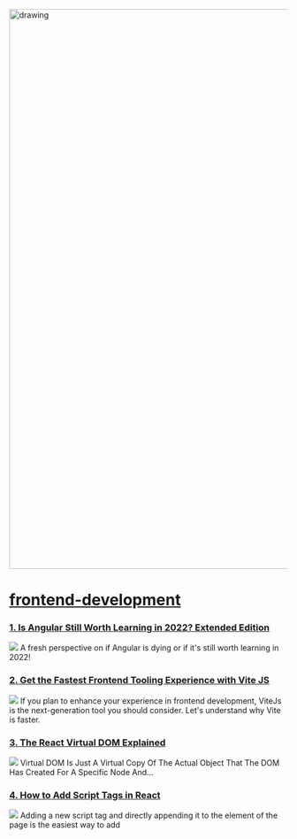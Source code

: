 <img src="https://hackernoon.com/banner-image.png" alt="drawing" width="1012"/>

# [frontend-development](https://hackernoon.com/tagged/frontend-development)
### [1. Is Angular Still Worth Learning in 2022? Extended Edition](https://hackernoon.com/is-angular-still-worth-learning-in-2022-extended-edition)
![](https://cdn.hackernoon.com/images/3fOe72NVq2e9NcncXonHTIZgl8x2-ij137ci.jpeg)
A fresh perspective on if Angular is dying or if it's still worth learning in 2022!

### [2. Get the Fastest Frontend Tooling Experience with Vite JS](https://hackernoon.com/get-the-fastest-frontend-tooling-experience-with-vite-js)
![](https://cdn.hackernoon.com/images/NPpeHHzuHSQz9hZ52qrNTgG9C6a2-8w93hqn.jpeg)
If you plan to enhance your experience in frontend development, ViteJs is the next-generation tool you should consider. Let's understand why Vite is faster.

### [3. The React Virtual DOM Explained](https://hackernoon.com/the-react-virtual-dom-explained)
![](https://cdn.hackernoon.com/images/da7H4NzOhAdhje46xkTgaLorF5m2-0a03qfa.jpeg)
Virtual DOM Is Just A Virtual Copy Of The Actual Object That The DOM Has Created For A Specific Node And...

### [4. How to Add Script Tags in React](https://hackernoon.com/how-to-add-script-tags-in-react)
![](https://cdn.hackernoon.com/images/dNNBDAvxyhdzfKhIWAuPr4PE1Zx1-wb93ldw.jpeg)
Adding a new script tag and directly appending it to the <head> element of the page is the easiest way to add <script> tags in the React app.

### [5. How To Build a Todo List App by Using Svelte and Meteor](https://hackernoon.com/how-to-build-todoist-app-by-using-svelte-and-meteor-0o1u318n)
![](https://cdn.hackernoon.com/images/1YXFIyZr1ESaAbiPktwpv7ignz73-tt193179.jpeg)
Creating a Todo app with Svelte and Meteor

### [6. Why Order in React Hooks Matters](https://hackernoon.com/why-order-in-react-hooks-matters)
![](https://cdn.hackernoon.com/images/LrlTQmoSCkNaSYh7rdFItbc5Yoz2-u693hux.jpeg)
React Hooks are a new feature in React 16.8. They are a powerful way to write stateful components. All this power comes at a cost, however.

### [7. Cleanup Functions in React’s UseEffect Hook — Explained with examples](https://hackernoon.com/cleanup-functions-in-reacts-useeffect-hook-explained)
![](https://cdn.hackernoon.com/images/ngHeZCLQ7RUFohMJcsEYn7UCXkz2-owa3u68.jpeg)
Cleanup functions in React’s useEffect hook allow us to stop side effects that no longer need to be executed in the component.

### [8. Top 7 Best Frontend Development Frameworks and When To Use Them](https://hackernoon.com/top-7-best-frontend-development-frameworks-and-when-to-use-them-4v3a3wwa)
![](https://firebasestorage.googleapis.com/v0/b/hackernoon-app.appspot.com/o/images%2FHrzvBX6xNSVZBKImURJl23sRwcQ2-bhu3wfv.jpeg?alt=media&token=88946c73-ead8-442d-8946-3b35bae519bd)
For the past few years, Frontend developers have shown partiality towards React, with Vue.js and Angular tagging behind closely. Comparative interest in Vue has held back a bit due to the long-awaited and somewhat delayed Vue 3.0 release. Similarly, the interest in Angular has decreased due to the long delay in shipping Ivy (its frontend renderer).

### [9. Overriding Bootstrap Classes Using CSS](https://hackernoon.com/overriding-bootstrap-classes-using-css-5qjx3y9x)
![](https://cdn.hackernoon.com/images/sR5hH46Da1eASmmQn0mIAV2aVR92-fra3az2.jpeg)
Are you having a hard time changing some properties of some bootstrap classes with CSS?                                

### [10. Pinpoint Those Pesky Minified Javascript Errors With Sentry](https://hackernoon.com/pinpoint-those-pesky-minified-javascript-errors-with-sentry-bwk3yer)
![](https://cdn.hackernoon.com/drafts/6z4423zwu.png)
Source Maps to the rescue.!

### [11. Create a Morphing 3D Sphere in Javascript with Three.js](https://hackernoon.com/create-a-morphing-3d-sphere-in-javascript-with-threejs)
![](https://cdn.hackernoon.com/images/NpN8WH8v6CfA6j7dKAzuoiE5Lit2-7p93osk.jpeg)
In this guide, I  create a morphing sphere with a cool, wireframe background.

### [12. 10 Best Practices for Every React Developer](https://hackernoon.com/10-best-practices-for-every-react-developer)
![](https://cdn.hackernoon.com/images/B9T1IUJcMIUtnDyj3ZT2HrbhQmj1-va93p4o.jpeg)
React Best Practices, How to get the most out of React library and what steps you should take.React is one of the most popular front-end libraries for JS

### [13. Level Up Your Front-End Game with These 8 Side-Project Ideas 🥇](https://hackernoon.com/level-up-your-front-end-game-with-these-8-side-project-ideas)
![](https://cdn.hackernoon.com/images/gaZTNviyRwbJIkQm85R8IxM2vOY2-m26135bo.jpeg)
Over the span of a year, I created 8 web app and game clones. I decided to share them, so the community can get some inspiration to build as well.

### [14. Introducing Neuron Lang: A New Language For Frontend Development](https://hackernoon.com/introducing-neuron-lang-a-new-language-for-frontend-development-fg2b3ukq)
![](https://firebasestorage.googleapis.com/v0/b/hackernoon-app.appspot.com/o/images%2FExlCwdkuubUt1EMladCR0Vo0JM72-mi7l3u50.png?alt=media&token=196c3e81-4772-4c87-ae90-6b845a43c244)
HTML, CSS, and JavaScript are combined in this elegant language.

### [15. How to Remove Console Statements From Production Build in 3 Easy Ways](https://hackernoon.com/how-to-remove-console-statements-from-production-build-in-3-easy-ways)
![](https://cdn.hackernoon.com/images/MUo6MihNAVUIcUvRBbcToKZ7MKh1-i093pe9.jpeg)
Console statements create performance or security issues if you mishandle them. This article explains three ways to remove them from your production build.

### [16. How To Simplify Your Application State Management](https://hackernoon.com/how-to-simplify-your-application-state-management-as6n3wz8)
![](https://cdn.hackernoon.com/images/sv5x3wol.gif)
The Introduction

### [17. React useRef Hook Explained with Examples](https://hackernoon.com/react-useref-hook-explained-with-examples-cc1z35jx)
![](https://cdn.hackernoon.com/images/SnVhdDNm3fMGfftKZO7mnXldvQm2-mj4539q9.jpeg)
Well, we all know that ref helps us to get access to the DOM. But let's consider next situation, we have some React component and we want to know how many times this component was rendered. How can we achieve that? Well, maybe we can use React useEffect and useState hooks to determine that the component was re-rendered. Something like this:

### [18. How to Use Clip-Path CSS Property ](https://hackernoon.com/how-to-use-clip-path-css-property-z5213uc8)
![](https://cdn.filestackcontent.com/LYf3Y98ISFmrtbM6ZxTf)
I was given a task to replicate the newsweek website and I thought that would be a walk in the park until I started working on the project. My focus will be on the red/orange background of the header used on that website, as shown on the image above and how I was able to come up with the design using the clip-path property in CSS3. 

### [19. Adding Responsive Website Design To Your Web Projects](https://hackernoon.com/good-and-responsive-website-design-is-necessary-for-your-web-projects-psy3x38)
![](https://cdn.hackernoon.com/images/v08z3x3i.jpg)


### [20. Understanding Chrome V8 — Chapter 1：Checkout, Build, Run V8 ](https://hackernoon.com/understanding-chrome-v8-chapter-1checkout-build-run-v8)
![](https://cdn.hackernoon.com/images/ch5XBFpd9NU6CWx3O4zoVROt0pm1-ek93j5i.jpeg)
Welcome to the first chapter of Let’s Understand Chrome V8. 

### [21. Protect Your Application by Hiding API Keys and Tokens in React ](https://hackernoon.com/protect-your-application-by-hiding-api-keys-and-tokens-in-react)
![](https://cdn.hackernoon.com/images/ngHeZCLQ7RUFohMJcsEYn7UCXkz2-4s93rlj.jpeg)
Discover how to hide your API keys and tokens in React using environment variables with Vite and nodejs. Protect the security of your services.

### [22. Cloud-Native Buildpacks, BuildKit, and Container Images: Qu'est-ce Que C'est?](https://hackernoon.com/cloud-native-buildpacks-buildkit-and-container-images-quest-ce-que-cest)
![](https://cdn.hackernoon.com/images/M6G22rxQzLTqx37eMqcSVG1Ybvj2-fb93wjn.jpeg)
In this article, we’ll do a deep dive into the Buildpacks BuikdKit frontend implementation and see how it actually works under the hood. 

### [23. Mastering the Document Object Model (DOM)](https://hackernoon.com/mastering-the-document-object-model-dom)
![](https://cdn.hackernoon.com/images/36JsQ9cMvBffzf3fNJjP0R8jnwg2-ll93ppv.jpeg)
In this blog post, we are going to deep dive into DOM and try to understand what a DOM is, and how it works.

### [24. Introducing TezJS: The Fastest Website Premix Framework](https://hackernoon.com/introducing-tezjs-the-fastest-website-premix-framework)
![](https://cdn.hackernoon.com/images/NPpeHHzuHSQz9hZ52qrNTgG9C6a2-6b93p7s.jpeg)
TezJS is a modern JavaScript framework, allowing you to build a modern Jamstack website by achieving highest website performance & 98+ web vital out of the box

### [25. A Complete Guide to How the CSS Not Selector Works](https://hackernoon.com/a-complete-guide-to-how-the-css-not-selector-works)
![](https://cdn.hackernoon.com/images/NpN8WH8v6CfA6j7dKAzuoiE5Lit2-yq93oal.jpeg)
In CSS, it's often necessary to signpost that we want to select an element, but not in specific circumstances - like if it has a certain class. 

### [26. A First Look into Conditional When and Else Statements in CSS](https://hackernoon.com/a-first-look-into-conditional-when-and-else-statements-in-css)
![](https://cdn.hackernoon.com/images/NpN8WH8v6CfA6j7dKAzuoiE5Lit2-ak93ktl.jpeg)


### [27. Why I Think VueJS Is Exciting with Noonies Nominee Rushikesh Mhetre](https://hackernoon.com/why-i-think-vuejs-is-exciting-with-noonies-nominee-rushikesh-mhetre)
![](https://cdn.hackernoon.com/images/KabR25RjPfUXthb4Ppf4MEBeaxT2-n713677.jpeg)
How I became the best at what I do

### [28. A Breakdown of Software Development Types for Small Businesses](https://hackernoon.com/a-breakdown-of-software-development-types-for-small-businesses)
![](https://cdn.hackernoon.com/images/4cC1UL57bUgVaehoYBsyYeyTlQ03-iz93ox9.jpeg)
Want an in-depth knowledge of the top software development services? Hire a custom software development company today!


### [29. How Elements Positioned and Behave on the Web Page](https://hackernoon.com/how-elements-positioned-and-behave-on-the-web-page-cj6b3wbd)
![](https://cdn.hackernoon.com/images/xd14l3ykd.jpg)
It is interesting to everyone who started his journey in web development positioning element through in single display with tons of properties. It comes a time that all elements start behaving itself not in a way we want. 

### [30. Build an E-commerce Site with Sanity and Commerce Layer](https://hackernoon.com/build-an-e-commerce-site-with-sanity-and-commerce-layer)
![](https://cdn.hackernoon.com/images/XgeYnyzJtxbHsPPDPbFLA1SdvPA3-3u93je5.jpeg)
One of the greatest benefits of composable, headless commerce is the flexibility it introduces to the developer experience of building shopping experiences. 

### [31. The Developer’s Guide to Completing Projects on Time ](https://hackernoon.com/the-developers-guide-to-completing-projects-on-time-8p10357o)
![](https://cdn.hackernoon.com/images/MGnZwhSjAMg9X4SThcV6NJHqXTP2-99a3268b.jpeg)
Become a better developer by learning how to properly collaborate in a team environment and turn their strengths into your success.

### [32. Why Vite is Better Than Create-React-App (CRA)](https://hackernoon.com/why-vite-is-better-than-create-react-app-cra)
![](https://cdn.hackernoon.com/images/ugoTV1vwcgR4mN8MMDUUN4vt6p02-h693svh.jpeg)
Vite is a build tool similar to Webpack. It can be used for React, Preact, Svelte, Vue, Vanilla JS, and LitElements. Vite is 100 times faster than Webpack and b

### [33. The Role of Front-End Development in Website Design](https://hackernoon.com/the-role-of-front-end-development-in-website-design-pi4637c3)
![](https://cdn.hackernoon.com/images/h9b7qT3N3yZgJ52xNXAawcWd9cY2-u41s32mq.jpeg)
A bad front-end development will affect your business, as well as your customer base. The first impression of a website is key.

### [34. 7 New CSS Features That Will Smoothen Your Web Development](https://hackernoon.com/7-new-css-features-that-will-smoothen-your-web-development)
![](https://cdn.hackernoon.com/images/wpvXFGHGEBfULhtpljrFYq9VmDJ3-7193ob9.png)
You all must be familiar with the importance of CSS. How is it an invertible part of web development? When a person decides to step ahead in web development, HT

### [35. Intro to React CSS Modules](https://hackernoon.com/intro-to-react-css-modules-9w8c3yn8)
![](https://cdn.hackernoon.com/images/0xcso3yec.jpg)
CSS Modules helps you create independent and customized cascading style sheets for any .js file rendering HTML in your React application.

### [36. 8 Beginner Design Projects for Aspiring Front-end Developers](https://hackernoon.com/8-beginner-design-projects-for-aspiring-front-end-developers-la4x3u3p)
![](https://firebasestorage.googleapis.com/v0/b/hackernoon-app.appspot.com/o/images%2FMX6j8PGkxqYuvN7F7aCn2ZWrTv63-3e3m3uau.png?alt=media&token=ac813eb5-3bec-47c6-bf38-dd787a0a21a7)
These are 8 projects with requirements and designs that you can do to add to your portfolio as a Front-end Developer. The order of these projects is from easy to intermediate level.

### [37. 5 Cool React Admin Templates for Bootstrap Dashboards in 2021](https://hackernoon.com/5-cool-react-admin-templates-for-bootstrap-dashboards-in-2021-se4m31cb)
![](https://cdn.hackernoon.com/images/wmn6XQPKZlcQpu9nB9HWg4nVGi82-kx1131su.jpeg)
This article has a list of the most powerful React admin templates to create quick dashboards.

### [38. A Guide to Building Interactive Charts in Flutter](https://hackernoon.com/a-guide-to-building-interactive-charts-in-flutter)
![](https://cdn.hackernoon.com/images/tQwc4Btf5APUdWJPC4xGAJ5T9UE2-k5d3qpu.jpeg)
The Flutter charting library Graphic has a well-designed interaction system for various interactive charts.

### [39. React Hooks: The Difference Between useMemo and useCallback](https://hackernoon.com/react-hooks-the-difference-between-usememo-and-usecallback-5no3t0x)
![](https://firebasestorage.googleapis.com/v0/b/hackernoon-app.appspot.com/o/images%2FJzHuBnIPz7Z7biKI1IDfHxwifg63-57m3x6s.jpeg?alt=media&token=23ed49b8-072a-48c7-95da-dc6f92a7c3fd)
React library provides us two built-in hooks to optimize the performance of our app: useMemo & useCallback. At first glance, it might look like their usage is quite similar, so it can get confusing about when to use each. To clear that confusion, let’s dig in and understand the actual difference and the correct way to use them both.

### [40. How to Use Domain-Driven Design in Micro-frontend Architecture](https://hackernoon.com/how-to-use-domain-driven-design-in-micro-frontend-architecture)
![](https://cdn.hackernoon.com/images/zz3g1E514SPvE9SAaiBerWs9THs2-4a93fn5.jpeg)
Discover how to apply Domain-Driven Design principles to decompose micro-frontends. Improve your front-end architecture and enhance your development workflow.

### [41. Understanding Chrome V8 — Chapter 3: Compilation pipeline, Scanner](https://hackernoon.com/understanding-chrome-v8-chapter-3-compilation-pipeline-scanner)
![](https://cdn.hackernoon.com/images/ch5XBFpd9NU6CWx3O4zoVROt0pm1-4e93jk0.jpeg)
Welcome to other chapters of Let’s Understand Chrome V8

### [42. Unit Testing Sass: Functions 🧪](https://hackernoon.com/unit-testing-sass-functions)
![](https://cdn.hackernoon.com/images/GWHX2lBFLbMSZ4olDc5OKN28T0h1-8o037ao.jpeg)
Did you know you could unit test your Sass/Scss? No? Me neither.

### [43. 3 Basic Principles You MUST Know Before Using Redux](https://hackernoon.com/3-basic-principles-you-must-know-before-using-redux-es6o3y1c)
![](https://cdn.hackernoon.com/images/jcy1tgd.jpg)


### [44. Building a Real-Time Chat Application with Websocket ](https://hackernoon.com/building-a-real-time-chat-application-with-websocket)
![](https://cdn.hackernoon.com/images/7kL2qGvz0EMioZPUQK1EKKpqxG62-qra3myt.jpeg)


### [45. Building Embeddable Widgets with TypeScript](https://hackernoon.com/building-embeddable-widgets-with-typescript)
![](https://cdn.hackernoon.com/images/IDrwnuUpw3ciQtHAlLVk7zUZSpN2-t0b3s16.jpeg)
Step-by-step process from creating an Embedded widget using Shadow DOM and Typescript.

### [46. How To Create Flame Animation Using JS and CSS](https://hackernoon.com/how-to-create-flame-animation-using-js-and-css-qh3531ba)
![](https://cdn.hackernoon.com/images/3nhao37bBEfHA9RTQ0WNVWfXPD02-ba1q317e.jpeg)
Simple CSS fire animation of using HTML CSS. 

### [47. How to Learn Enough React to be Dangerous](https://hackernoon.com/how-to-learn-enough-react-to-be-dangerous)
![](https://cdn.hackernoon.com/images/aMtiSULDw4Tkj5LGaCQak8Pcy4D2-i0038fs.jpeg)
Most of React courses are outdated. Best up to date resources to learn React in 2021 NetNinja Codeevolution.
Focus on Hooks and functional components

### [48. HTML for Beginners: Basics to Start From](https://hackernoon.com/what-is-html-understanding-the-basics-mjr3287)
![](https://cdn.filestackcontent.com/IfmhUSs6RxOeOtpEDosO)
In this article, we’re going to dive into the basics of HTML. We’ll explain what it is and what are the 3 basic components to create an HTML. Let’s go!

### [49. A Complete Introduction to TailwindCSS](https://hackernoon.com/a-complete-introduction-to-tailwindcss)
![](https://cdn.hackernoon.com/images/da7H4NzOhAdhje46xkTgaLorF5m2-ce03nm6.jpeg)
This blog discusses CSS prerequisites and use cases for Tailwind CSS. It is helpful for anyone who's getting started with Tailwind CSS.

### [50. Rethinking Components with React Hooks](https://hackernoon.com/rethinking-components-with-react-hooks-bdec3yi2)
![](https://cdn.hackernoon.com/drafts/pr17t3yk8.png)
React Hooks have been around since React 16.8 and remain as popular and in demand as ever. They have introduced a completely new way of handling components in React, which may lead you to reevaluate your approach to coding on a fundamental level. Having already been established as the most beloved front-end framework according to Stackoverflow popularity polls, React went above and beyond with the introduction of Hooks.

### [51. Interview with Ajdin Imsirovic on Angular and Frontend Web Development](https://hackernoon.com/interview-with-ajdin-imsirovic-on-angular-and-frontend-web-development-4v2u32jp)
![](https://cdn.hackernoon.com/images/f3dv325g.jpg)
Today I'm pleased to interview Ajdin Imsirovic, senior developer, author and teacher of two brand new Angular courses on Learnetto - The Free Visual Guide to Getting Started with Angular and The Complete Practical Angular Course.

### [52. 6 Reasons for Using Bootstrap Framework](https://hackernoon.com/6-reasons-for-using-bootstrap-framework-sa6624sj)
![](https://cdn.hackernoon.com/drafts/bio3yty.png)
Usually, when we are making a web page, we need to use the code that we created before in other projects. That means that we are going to redo the same features over and over again.

### [53. How the Parts Fit Together in Web Development: A Guide for Beginners](https://hackernoon.com/how-the-parts-fit-together-in-web-development-a-guide-for-beginners)
![](https://cdn.hackernoon.com/images/4M1v4uN1ptWKawlFypubbTs7up73-er93ird.jpeg)
Web development includes client-side scripting, server-side scripting, server and network security setup, e-commerce development, and content management system 

### [54. DNS Resolution: Optimization Tools and Opportunities](https://hackernoon.com/dns-resolution-optimization-tools-and-opportunities-yb233zpi)
![](https://firebasestorage.googleapis.com/v0/b/hackernoon-app.appspot.com/o/images%2FePJI4Krb4NQ0pDhIcAPBebe3hhP2-yi8309r.jpeg?alt=media&token=711dcf75-a2a1-4293-b3d7-dfeed8980239)
DNS resolution is the first thing that happens when a request is made to a remote server. It is a process of finding the computer-friendly address of the remote server using a human-friendly domain name.

### [55. How to Build Proffesional Websites Using Flexbox ](https://hackernoon.com/how-to-build-proffesional-websites-using-flexbox-x03o3yw0)
![](https://cdn.hackernoon.com/images/elwb3wi3.jpg)


### [56. Creating Mouse Tracking Eyes using Javascript 👀](https://hackernoon.com/creating-mouse-tracking-eyes-using-javascript-y31q3upm)
![](https://firebasestorage.googleapis.com/v0/b/hackernoon-app.appspot.com/o/images%2FY5pgfcYeb2WkzcbAON1f4rfpLAW2-i41z3ut0.jpeg?alt=media&token=729b4fa9-0e45-46df-a308-e5fa5b6cbecb)
Today we'll be making this cute chicken follow your mouse! We will use JavaScript to make the eyes of this CSS chick follow where ever your mouse goes.

### [57. My Acquaintance with Flexboxes and CSS Grid](https://hackernoon.com/my-acquaintance-with-flexboxes-and-css-grid-h2ww3yr0)
![](https://cdn.hackernoon.com/drafts/xyal33pl.png)
Until recently, I was only browsing the site as a user. Yes, of course, I noticed that the appearance of the pages of sites that I view on the Internet changes over time.

### [58. The Advantages and Disadvantages of Angular](https://hackernoon.com/how-to-start-in-angular-ir2w3uh2)
![](https://firebasestorage.googleapis.com/v0/b/hackernoon-app.appspot.com/o/images%2FIC3eMdcIZ2O9W7Hr7CVPEzvZPiC2-ny173yd7.png?alt=media&token=2a780c51-164b-425a-967f-bfc44f3da467)
When you need to create a Single Page Application, your first idea should be to search for the best framework to implement it. We have a lot of frameworks but 3 are very famous: Angular, React, and Vue.js. Today I will teach you about Angular, its advantages, disadvantages, and how you can start to learn it.

### [59. How to Build a Github User Finder App With Next.js & Tailwind CSS](https://hackernoon.com/how-to-build-a-github-user-finder-app-with-nextjs-and-tailwind-css)
![](https://cdn.hackernoon.com/images/Y0kXG115Z7VorP4rguIGxwn3FoD3-gh93mx7.jpeg)
In this project, we are going to build GitHub user Search App using Github API. We will design the UI of the app using Tailwind CSS with Next.js as a framework.

### [60. How We Created Custom React Components for Any Front End](https://hackernoon.com/how-we-created-custom-react-components-for-any-front-end)
![](https://cdn.hackernoon.com/images/7OHSNWE6pKYVHaleLrssNcNVlPe2-uo735y2.jpeg)
We created a lightweight solution using React that has a global state and runs independently in the background.

### [61. Building a Visual Serverless NodeJS API with MongoDB and Lolo](https://hackernoon.com/build-a-visual-serverless-nodejs-crud-api-with-mongodb-or-steal-mine)
![](https://cdn.hackernoon.com/images/cWzVLzYefFbjwtDlwJ1YSXwPihJ2-a0l3ycf.jpeg)
Create a visual Serverless CRUD API with all MongoDB CRUD operations in a few minutes by stealing my work. Keep it maintainable by using several nodes.

### [62. How to Start With CSS Displaying Basic Elements in HTML](https://hackernoon.com/how-to-start-with-css-displaying-basic-elements-in-html-tz2t3y5j)
![](https://cdn.hackernoon.com/images/n28ha3ytj.jpg)
This article helps you to start in CSS3, explaining the basics of how to display elements in an HTML document.

### [63. How To Create a Good Markup](https://hackernoon.com/how-to-create-a-good-markup-fln3tgs)
![](https://firebasestorage.googleapis.com/v0/b/hackernoon-app.appspot.com/o/images%2F3nhao37bBEfHA9RTQ0WNVWfXPD02-9dd3tvn.jpeg?alt=media&token=ba8c3a12-3a7c-4214-b484-556fa1351ccc)
There is a myth that the easiest thing about web development is building a web-page layout. Based on this, some developers decide not to waste time on learning a competent approach to layout. And it’s in vain. There are many ambiguous moments in the layout, which are worth paying attention to.

### [64. Why Paid Commercial Web Accessibility Plugins Is Better Than Free Plugins](https://hackernoon.com/why-paid-commercial-web-accessibility-plugins-is-better-than-free-plugins-klk3uuo)
![](https://images.unsplash.com/photo-1523998956902-6d4f549de43d?ixlib=rb-1.2.1&q=80&fm=jpg&crop=entropy&cs=tinysrgb&w=1080&fit=max&ixid=eyJhcHBfaWQiOjEwMDk2Mn0)
Building website these is one thing, building an accessible and useable website is another thing entirely as it requires some expertise and use of accessibility tools.

### [65. How to Include Bootstrap in Your Next Web Development Project](https://hackernoon.com/how-to-include-bootstrap-in-your-next-web-development-project-gx3g3y74)
![](https://images.unsplash.com/photo-1555952494-efd681c7e3f9?ixlib=rb-1.2.1&q=80&fm=jpg&crop=entropy&cs=tinysrgb&w=1080&fit=max&ixid=eyJhcHBfaWQiOjEwMDk2Mn0)
First of all, web development is an interesting discipline because things are always changing, evolving, and improving. But, as a beginner to front end web development, the constant change could be a barrier to your learning and motivation. 

### [66. Let’s Make a Pie By Using CSS Gradients](https://hackernoon.com/lets-make-a-pie-by-using-css-gradients-24583vvz)
![](https://images.unsplash.com/photo-1507066274042-8a683a1e6ffe?ixlib=rb-1.2.1&q=80&fm=jpg&crop=entropy&cs=tinysrgb&w=1080&fit=max&ixid=eyJhcHBfaWQiOjEwMDk2Mn0)
Nowadays, web pages use CSS and CSS provides a lot of chances to make different things. Gradients and a pie done by using gradients are some example of them.

### [67. Your Guide To Learning Redux](https://hackernoon.com/your-guide-to-learning-redux-r37e35sd)
![](https://hackernoon.com/images/541r0RExUOQ3nFAQs7oJuST9Axf2-ke8t37c2.jpeg)
What is Redux : A beginners guide. Redux is very important if you're using state in your web app. Especially if you're React Developer then you must learn Redux

### [68. Automatic Image Optimization Using the Nuxt Image Component with imgix](https://hackernoon.com/automatic-image-optimization-using-the-nuxt-image-component-with-imgix)
![](https://cdn.hackernoon.com/images/qEyR6rrtSuQYAumVgjwd7lxvi9L2-hy93mgk.jpeg)
See how you can use imgix and the Nuxt Image Component to accelerate page speed, simplify image workflow, and transform images at scale.

### [69. Why I Unit Test My Sass: Mixins 🧪](https://hackernoon.com/why-i-unit-test-my-sass-mixins)
![](https://cdn.hackernoon.com/images/GWHX2lBFLbMSZ4olDc5OKN28T0h1-3i93gmd.jpeg)
Besides testing functions, did you know you can test mixins as well? 

### [70. What is CSS [Beginners Guide]](https://hackernoon.com/what-is-css-beginners-guide-88433ymq)
![](https://cdn.hackernoon.com/drafts/kq5m3yzf.png)
CSS is one of those things we see get thrown around but not really explained. If it does, we only get to scratch the technical surface. Over the years, CSS has grown from something that makes the web prettier into a tool that can be infused with user experience psychology and conversion inducing patterns. To add to it all, the differences in browsers and screen size requirements push CSS’ potential to be complex through requirements just a little bit further.

### [71. Introduction to CSS line-height Property](https://hackernoon.com/introduction-to-css-line-height-property-u9bu3yve)
![](https://cdn.hackernoon.com/images/64oc3yh7.jpg)
The CSS property line-height defines the amount of space used for lines, most commonly in the text. 

### [72. 3 Things You Will Love About Micro Frontends](https://hackernoon.com/3-things-you-will-love-about-micro-frontends)
![](https://cdn.hackernoon.com/images/lmcwhIPXHyPIgqoOoDrA9xd8umf1-dyb3ok6.jpeg)
3 cool things that will make you love micro frontend architecture - flexibility in managing codebase, a wide choice of frameworks, and independent deployments.

### [73. React and the useRef Hook](https://hackernoon.com/react-and-the-useref-hook)
![](https://cdn.hackernoon.com/images/Qam0yHGLEIaMMqEaBuBm4zQZysQ2-6nd3bj3.jpeg)
Using React refs in reactjs.

### [74. How can Self-Healing AI Help a Web Test Automation Developer?](https://hackernoon.com/how-can-self-healing-ai-help-a-web-test-automation-developer-gac3tr4)
![](https://firebasestorage.googleapis.com/v0/b/hackernoon-app.appspot.com/o/images%2Fcde3BZuCoRQKREBn8r9HFyiTjjJ2-bri3tjb.jpeg?alt=media&token=2cd1bd98-5f27-46d2-8b61-c76a2317e2d1)
I have been working in the automation field for more than a decade, and have seen automation tools evolve in unique ways. During the earlier years, when AI technologies weren’t prevalent, I remember how our automation team faced particular and unavoidable challenges which we, at that time, thought were some of the trickiest to resolve from our end. But we accepted it as just a part of daily life in the automation world and adapted to it. 

### [75. What Everyone Is Getting Wrong About React Native Modals](https://hackernoon.com/the-right-way-to-build-react-native-modals)
![](https://cdn.hackernoon.com/images/fcg4LulCqMWo1vfVO5HURp4qfxr1-hr93oeu.jpeg)
Do you find using modals in React Native to be a bit of a pain? This article teaches you how to get a better development experience with them.

### [76. What Frontend Engineers Should Know About Backend](https://hackernoon.com/what-frontend-engineers-should-know-about-backend-ks7r3ylc)
![](https://cdn.hackernoon.com/images/gbo328f.jpg)
The vast majority of things a frontend engineers need to do can be done without knowing anything about the backend other than the API. If you work on different parts of the frontend for long enough though, you'll probably run into something that does require some backend knowledge. Here's the short list of topics that a frontend engineer should know about the backend.

### [77. How to Become a UI Developer](https://hackernoon.com/how-to-become-a-ui-developer-gjt13yjc)
![](https://cdn.hackernoon.com/drafts/n4qv3yik.png)
After sharing my post describing what a UI Developer is, I got some requests to write another post specifically about how to get a UI Developer job. It's certainly not an obvious path. My first job out of college was working for my alma mater in the Art Department media lab, during which time all I knew was that I wanted to transition into web development.

### [78. A Quick Comparison Guide to Low Code Internal Tool Builders](https://hackernoon.com/a-quick-guide-to-low-code-internal-tool-builders)
![](https://cdn.hackernoon.com/images/STQCqABlioQWnaHsM41j126aidx2-qd037ki.jpeg)
To make the adoption of low-code technology hassle-free, this platform comparison guide covers a lot of basic as well as more advanced information to evaluate the top low-code platforms. 

### [79. How to use context API in React](https://hackernoon.com/how-to-use-context-api-in-react-ud4o3v8f)
![](https://cdn.hackernoon.com/images/gp1d3vsm.jpg)
What is context API

### [80. What is 'this’ in JavaScript?](https://hackernoon.com/what-is-this-in-javascript-835o35kx)
![](https://cdn.hackernoon.com/images/Nv9z8Cle3QV673MG2frRypYu7br1-kw938rf.jpeg)
‘this’ is always been a pain in the a** for many JavaScript developers, but it’s time to say ‘I got this’.

### [81. Building Mobile Responsive Websites with Bootstrap](https://hackernoon.com/building-mobile-responsive-websites-with-bootstrap-ueu3uzc)
![](https://firebasestorage.googleapis.com/v0/b/hackernoon-app.appspot.com/o/images%2FzSV6e6cwepcM84UtNK6EPRlILUG3-jod3uu4.jpeg?alt=media&token=ea4ae0a7-8b4e-4ffc-9cd7-5aeb34a5db0b)
We live in a fast-moving world which has moved past the known desktops and big-screen laptops to portable mobile devices. Gone are the days when websites were built for big-screen users. Now, they are built majorly for mobile users. This development, which is no longer new as it used to be has finally come to stay in our world. Developers must then keep pace with this reality in other to be relevant and to also serve their clients, and most importantly, the end-users well.

### [82. Predicting The State of Front End Development: 2021 Edition](https://hackernoon.com/predicting-the-state-of-front-end-development-2021-edition-um283497)
![](https://cdn.hackernoon.com/images/rKocO3hoZmdF4gqcCmbPoRC7PeI3-3t14316b.jpeg)
Where is front-end development heading in 2021? Jay Freestone examines trends and technologies that will shape web development this year.

### [83. Server-Side Rendering in Angular](https://hackernoon.com/server-side-rendering-in-angular-dnf93yup)
![](https://cdn.hackernoon.com/drafts/ls16g3y5x.png)
The technology that allows us to run our Angular applications on the server is described in the Angular docs as Angular Universal.

### [84. How to Build a Framework that is Actually Helpful](https://hackernoon.com/how-to-build-a-framework-that-is-actually-helpful-rlr32q0)
![](https://cdn.hackernoon.com/drafts/zi18v32zz.png)
And also that you are capable of doing

### [85. Five Days into Vue.JS: My First Five(5) Takeaways](https://hackernoon.com/five-days-into-vuejs-my-first-five5-takeaways-0h1a3140)
![](https://cdn.hackernoon.com/images/PmhdhKuOvzZWYhwBT0rRpl24Z7i1-x1pu38lv.png)
Getting Started with VueJS from ReactJS background, Learning Vue, Vue Fundamentals, My takeaway from VueJS in a Wee

### [86. Getting Started with the Neuron Language](https://hackernoon.com/getting-started-with-the-neuron-language-lxt3u4u)
![](https://firebasestorage.googleapis.com/v0/b/hackernoon-app.appspot.com/o/images%2FExlCwdkuubUt1EMladCR0Vo0JM72-wol3uv5.png?alt=media&token=11218b29-96c7-465b-bbab-4a65ddd5d830)
A step-by-step guide to developing with Neuron.

### [87. Bootstrap Vs. Bulma in Ruby on Rails Application](https://hackernoon.com/bootstrap-vs-bulma-in-ruby-on-rails-application-1c1v3udq)
![](https://firebasestorage.googleapis.com/v0/b/hackernoon-app.appspot.com/o/images%2FlUIWCnsIcEWiqNUhAQ2KZ1MVrv63-fk6i3v0m.jpeg?alt=media&token=7ab73e1f-2521-44c1-9597-b37c0d1cccad)
Bootstrap 4 

### [88. How I Became a Web Developer at 17](https://hackernoon.com/how-i-became-a-web-developer-at-17-70fs35o8)
![](https://cdn.hackernoon.com/images/ZHAz9wv9l3eZzNLiVyAUACoJBo03-n31b3omh.jpeg)
In this article, I describe my story of becoming a Web Developer at 17, working with real-world clients and projects. 

### [89. Using $auth Module’s Redirect in Tandem With $router.push in Nuxt.js](https://hackernoon.com/using-dollarauth-modules-redirect-in-tandem-with-dollarrouterpush-in-nuxtjs-i68r3yi8)
![](https://cdn.hackernoon.com/drafts/42i32hn.png)
Recently I came across the issue of using the auth module in Nuxt.js and invoking a $router.push in subsequent line of code in the same method. The conundrum began when the lines after the auth.loginWith method did not execute as intended since the page was redirected to the redirect URI.

### [90. How The Modern Web Test Automation Is Changing Our Lives ](https://hackernoon.com/how-the-modern-web-test-automation-is-changing-our-lives-ect34hk)
![](https://cdn.hackernoon.com/images/NsfMTonKQnhElbfCcI8FkfUJPCm1-i72s36xe.jpeg)
This article leaves you with the thought of the importance of imagining and implementing solutions to help the test automation world evolve swiftly.

### [91. The Importance Of Selecting The Right Frontend Framework](https://hackernoon.com/the-importance-of-selecting-the-right-frontend-framework-4sk34ae)
![](https://hackernoon.com/images/3nhao37bBEfHA9RTQ0WNVWfXPD02-6bk349r.jpeg)
Creating a new product comes with lots of ideas and requires numerous technologies. The idea of choosing the right framework matters a lot. Learn how to choose 

### [92. 3 Coding Interview Challenges for Mid-level React Developers](https://hackernoon.com/top-3-coding-challenges-for-mid-level-react-developers)
![](https://cdn.hackernoon.com/images/da7H4NzOhAdhje46xkTgaLorF5m2-n803oce.jpeg)
React interviews can be challenging. There are several concepts in React. Most React interviews have coding challenges. 

### [93. 6 Best WebGL Libraries for Perfect 3D Web Graphics](https://hackernoon.com/6-best-webgl-libraries-for-perfect-3d-web-graphics)
![](https://cdn.hackernoon.com/images/C9EsKR37QbhulXhxzVP6McyHlXw1-f5036qp.jpeg)
Modern frontend, game, and web development are the things that WebGL can transform into 3D web masterpieces. It leads to an interactive user experience.

### [94. Add video conferencing to your React App with 100ms](https://hackernoon.com/add-video-conferencing-to-your-react-app-with-100ms)
![](https://cdn.hackernoon.com/images/470szR8FGsRz54sdcZV4kMbocYm1-9v037i1.jpeg)
What is the better Agora alternative for video conferencing? What other solutions bring on the table when compared to Agora. Read how I created an app.

### [95. Creating CSS3 Animated Backgrounds From Scratch](https://hackernoon.com/creating-css3-animated-backgrounds-from-scratch-od1d3ufi)
![](https://firebasestorage.googleapis.com/v0/b/hackernoon-app.appspot.com/o/images%2FwM76KhPDzWV6HgCIJJlL0XtqRju2-7ov3uhy.jpeg?alt=media&token=d7499399-3a33-4864-b95b-d88d1ce51adf)
Use CSS Filter and Keyframes to Create Awesome Effects

### [96.  “JavaScript has Never Been My Favorite Language” -  Interview with Node.js Creator Ryan Dahl](https://hackernoon.com/javascript-has-never-been-my-favorite-language-interview-with-nodejs-creator-ryan-dahl-yo5m33qx)
![](https://cdn.hackernoon.com/images/MqO5FJu5BqX6pm118RBfsb2Qysq1-k02n33ua.jpeg)
Ryan Dahl speaks about the main challenges in Deno, the future of JavaScript and TypeScript.

### [97. Testing a React App with Jest and react-testing-library](https://hackernoon.com/testing-a-react-app-with-jest-and-react-testing-library)
![](https://cdn.hackernoon.com/images/da7H4NzOhAdhje46xkTgaLorF5m2-7e03kt6.jpeg)
How to test a React App, with Jest and react-testing-library

### [98. CSS Architecture Style Guides For Frontend Developers](https://hackernoon.com/css-architecture-style-guides-for-frontend-developers-lj28332a)
![](https://cdn.hackernoon.com/images/MJpFVUEItkSdoh38rYo60VT7RfH3-8m1b31wj.jpeg)
Understanding how to apply CSS in your project’s codebase can be invaluable when your project begins to scale. Find out why we need a strong CSS architecture.

### [99. 12 JavaScript Concepts That Will Level Up Your Development Skills](https://hackernoon.com/12-javascript-concepts-that-will-level-up-your-development-skills-ha1a364w)
![](https://cdn.hackernoon.com/drafts/jqo32df.png)
JavaScript is a complex language. If you’re a JavaScript developer at any level, it’s important to understand its foundational concepts. This article tackles 12 concepts that are critical for any JS developer to understand, but in no way represents the full breadth of what a JS developer should know.

I will be continuously updating this list in a Github repository called JS Tips & Tidbits. Please star ⭐ and share if you want to follow along!


### [100. Build Your Next eCommerce Store on NodeJS](https://hackernoon.com/build-your-next-ecommerce-store-on-nodejs)
![](https://cdn.hackernoon.com/images/CPZcQZuKTIRNEmHkkkOCBTvsTyd2-8c037lw.jpeg)
Top easiest ways to make an eCommerce store with Node.js. Shopify vs. buit-for-you solution.

### [101. How To Choose Between A Career in Frontend vs. Backend](https://hackernoon.com/how-to-choose-between-a-career-in-frontend-vs-backend-u44q33dw)
![](https://cdn.hackernoon.com/images/sM6nXIt4XEXecpi9hpe6pYiNdxy2-pfr3fs5.jpeg)
Like user interfaces? Comfortable using HTML and CSS? You're a frontend. Comfortable working with databases and serving requests? Backend's all yours.

### [102. How to Build Your own Rick-roll URL Shortener App](https://hackernoon.com/make-a-free-url-shortener)
![](https://cdn.hackernoon.com/images/b6CEcKb3r7fXUh1nxtO76COfXdn1-zd037bs.jpeg)
Step by step guide on how to make your own url shortener. This wil help you understand how to integrate APIs.

### [103. How to Connect React, Highcharts And Cube.js](https://hackernoon.com/how-to-connect-react-highcharts-and-cubejs-6o2f3ubd)
![](https://firebasestorage.googleapis.com/v0/b/hackernoon-app.appspot.com/o/images%2FPxbF3GXSRSaxPzgsZ8BLVt4y7WJ2-ft4t3etc.jpeg?alt=media&token=c75b0829-a44e-429a-a866-4a2666783d05)
Started as a simple charting tool for monitoring a snow depth near the owner’s country house in Norway, Highcharts quickly became one of the most popular visualization libraries. It provides a lot of great built-in interactive features and is easy to use.In this tutorial we are going to build a simple e-commerce dashboard with Cube.js and Highcharts. We’ll use the main Highcharts library, as well as Maps, Stock, and Solid Gauge modules.

### [104. Top 15 Online Resources to Learn How To Code](https://hackernoon.com/top-15-online-resources-to-learn-how-to-code-iw1m34ry)
![](https://cdn.hackernoon.com/images/3nhao37bBEfHA9RTQ0WNVWfXPD02-9zh344t.jpeg)
Top 15 Resources to Learn Coding in 2021, Frontend Masters, FreeCodeCamp, Coursera, MDN, W3Schools

### [105. How to Refactor Your React Application And Connect with Redux](https://hackernoon.com/how-to-refactor-your-react-application-and-connect-with-redux-fu203ugh)
![](https://firebasestorage.googleapis.com/v0/b/hackernoon-app.appspot.com/o/images%2FLJ9Zfx9Luld4QRV8mU0yiqcsw532-fi163uou.jpeg?alt=media&token=daa3cfd1-7bfe-4546-b8f2-08e156f46e5c)
Introduction

### [106. 10 security tips for frontend developers](https://hackernoon.com/10-security-tips-for-frontend-developers-oi4624ld)
![](https://cdn.hackernoon.com/drafts/qb5732ov.png)
Web security is a topic that is often overlooked by frontend developers. When we assess the quality of the website, we often look at metrics like performance, SEO-friendliness, and accessibility, while the website’s capacity to withstand malicious attacks often falls under the radar. And even though the sensitive user data is stored server-side and significant measures must be taken by backend developers to protect the servers, in the end, the responsibility for securing that data is shared between both backend and frontend. While sensitive data may be safely locked in a backend warehouse, the frontend holds the keys to its front door, and stealing them is often the easiest way to gain access.

### [107. Understanding Pseudo-Class Selectors](https://hackernoon.com/understanding-pseudo-class-selectors-mg443t89)
![](https://cdn.hackernoon.com/drafts/x61qy3ts4.png)
Front-end Developers don’t just need to understand how to write CSS, they also need to know how to write it effectively and efficiently. Sometimes we work on huge projects which need optimized CSS for speed meaning, you need efficient selectors to effectively style elements without their ids or classes. This, therefore, calls for a clear understanding of selectors available. Enough of talking let’s jump right to it 😉

### [108. 6 Best Online Courses to Learn GraphQL for Beginners and Experienced JavaScript Developers](https://hackernoon.com/5-best-online-courses-to-learn-graphql-in-2020-gn1d3u98)
![](https://firebasestorage.googleapis.com/v0/b/hackernoon-app.appspot.com/o/images%2FMQzhgEvAeOXyPo3IjFRz4IZU3K83-e71z3ucb.webp?alt=media&token=94eee228-e92f-43f8-8092-7f55fad6b41c)
Hello guys, you might have heard about GraphQL, another exciting technology. GraphQL is gaining a lot of popularity because of its superiority over traditional REST APIs.

### [109. An Introduction to Micro-Frontends in Enterprise Applications (part 1)](https://hackernoon.com/an-introduction-to-micro-frontends-in-enterprise-applications-part-1-uy3333fr)
![](https://cdn.hackernoon.com/images/wU5YZ1o0hJWcQIfBB9iHVX1KJou2-4c6137s7.jpeg)
Leverage webpack module federation to build a scalable micro-frontends architecture.

### [110. Following These 6 Steps Will Help You Build A Super Lightweight Website](https://hackernoon.com/following-these-6-steps-will-help-you-build-a-super-lightweight-website-wlo31rx)
![](https://firebasestorage.googleapis.com/v0/b/hackernoon-app.appspot.com/o/images%2F3nhao37bBEfHA9RTQ0WNVWfXPD02-ctf31e2.jpeg?alt=media&token=898136ac-b79e-4ae8-a14b-b33e5127ce9e)
Not an Early Adopter

### [111. How to Get Started With CSS Flexbox](https://hackernoon.com/how-to-get-started-with-css-flexbox-df3k341f)
![](https://firebasestorage.googleapis.com/v0/b/hackernoon-app.appspot.com/o/images%2FX1pYO0x6T1PrjwoIczS45GxTZpy1-47d3wqa.jpeg?alt=media&token=1bb2d63b-90fa-4de4-ae1a-79638294ae08)
This little introduction to CSS Flexbox should help you to get a first impression and give you some examples to play around with. From here you will be able to integrate this powerful framework into your own projects.

### [112. Building a Design System for Email Templates (React)](https://hackernoon.com/building-a-design-system-for-email-templates-react)
![](https://cdn.hackernoon.com/images/3nhao37bBEfHA9RTQ0WNVWfXPD02-qsa3nxz.jpeg)
Arthur Tkachenko is releasing a React component-based design system for email templates.

### [113. Helpful CSS Selectors ](https://hackernoon.com/helpful-css-selectors-j7uo248c)
![](https://cdn.hackernoon.com/drafts/2z4a3yh4.png)
A CSS selector is a set of rules which will allow us to style any HTML element. In CSS there are many different selectors, they will also explain in detail and a descriptive example of each of them.

### [114. A Tutorial for Todo Apps using React, Redux and Framer-Motion](https://hackernoon.com/a-tutorial-for-todo-apps-using-react-redux-and-framer-motion-lf9i35u9)
![](https://hackernoon.com/images/541r0RExUOQ3nFAQs7oJuST9Axf2-3hn037a9.jpeg)
React redux todo app tutorial : In this tutorial we will build Todo List app with  animations using Framer-motion. With react-redux we will use redux-toolkit.

### [115. An Anthology of Flexbox Tools and Tutorials (Frontend Development)](https://hackernoon.com/top-tutorials-to-learn-flexboxes-frontend-development-oi3zh30sp)
![](https://cdn.hackernoon.com/drafts/qm3ws307a.png)
We have a lot of great tutorials and courses, related to flexboxes. 

### [116. A Comparison Of Web Component Solutions](https://hackernoon.com/a-comparison-of-web-component-solutions-xu163u3o)
![](https://firebasestorage.googleapis.com/v0/b/hackernoon-app.appspot.com/o/images%2FD7Hn3CmOHedLjdaXSIpRfZ5ezZG3-dx143um5.png?alt=media&token=46fb76a4-2ca7-4931-957e-886274c3fde5)
"Don’t repeat yourself." Every programmer has this concept drilled into their head when first learning to code. Any time you have code you find yourself duplicating in several places, it’s time to abstract that code away into a class or a function. But how does this apply to user interfaces? How do you avoid re-writing the same HTML and CSS over and over again?

### [117. 10+ Ridiculously Cool Admin Themes And Templates](https://hackernoon.com/10-ridiculously-cool-admin-themes-and-templates-3lw338l)
![](https://cdn.hackernoon.com/images/3nhao37bBEfHA9RTQ0WNVWfXPD02-1jk339y.jpeg)
In today’s article, we will have a quick look at 10 admin templates and themes that are simple to use and good to look at.

### [118. Create A Data Visualization Map Using Mapbox](https://hackernoon.com/create-a-data-visualization-map-using-mapbox-without-no-coding-xr40337m)
![](https://cdn.hackernoon.com/images/1YXFIyZr1ESaAbiPktwpv7ignz73-8v833a3.jpeg)
In this article, we make a map with a software called Mapbox in a few simple steps. This won't involve any coding at all!

### [119. ReactJS Custom Modal Component using Hooks and Portals](https://hackernoon.com/reactjs-custom-modal-component-using-hooks-and-portals-p12j35le)
![](https://cdn.hackernoon.com/images/541r0RExUOQ3nFAQs7oJuST9Axf2-zmgu35c7.jpeg)
Create reusable modal component in react js using hooks and portals.  Using this modal you can render content dynamically with cool animation.

### [120. Bootstrap 4 Customization According to Your Design](https://hackernoon.com/bootstrap-4-customization-according-to-your-design-z33q3wxb)
![](https://cdn.hackernoon.com/images/eat266v.jpg)
Twitter Bootstrap is the most popular CSS framework. It has been so since its first release in 2011. Its constantly rising popularity begs the question: what aspect of it allows room for the different look and feel of millions of websites that are built on top of it? In this article, I demonstrate how to modify Bootstrap 4 according to a design that has its own color theme, responsive breakpoints and spacing styles.

### [121. How to Write Tests for React - Part 2 [Beginner's Guide]](https://hackernoon.com/how-to-write-tests-for-react-part-2-beginners-guide-me1i3usd)
![](https://firebasestorage.googleapis.com/v0/b/hackernoon-app.appspot.com/o/images%2FqggWKTQRL1MKDrjhFkHv4BCtod43-49f3ywv.webp?alt=media&token=93745e8a-0fea-4ac8-aa3e-34b58444b916)
Writing React Test with React recommend libraries - Jest & Testing Library for React Intermediate users.

### [122. How to Create HTML Pages Quickly](https://hackernoon.com/how-to-create-html-pages-quickly-oo5b3wwm)
![](https://cdn.hackernoon.com/drafts/c09x63vnz.png)
When you are creating a website there are several factors to take in count. One is that any website today has to be easy to read on mobile and desktop versions, it has to be friendly and also you should try to make it look good.

### [123. Front-End Developers And Designers: Bridging The Void](https://hackernoon.com/front-end-developers-and-designers-bridging-the-void-311w34c7)
![](https://cdn.hackernoon.com/images/MsR1S76Pr8XibciqwaeZRXTFpAz1-ak3l36ef.jpeg)
I’ve come quite a long way as a web developer and happened to work in different teams and with different designers. Regardless of the number of people and type 

